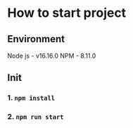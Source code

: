 # How to start project

## Environment

Node js - v16.16.0
NPM - 8.11.0

## Init

### 1. `npm install`

### 2. `npm run start`
